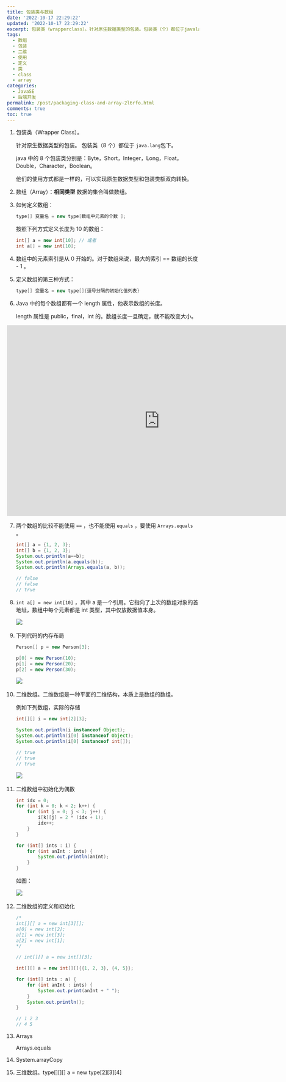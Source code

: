 ```yaml
---
title: 包装类与数组
date: '2022-10-17 22:29:22'
updated: '2022-10-17 22:29:22'
excerpt: 包装类（wrapperclass）。针对原生数据类型的包装。包装类（个）都位于javalang​包下。java中的个包装类分别是_byteshortintegerlongfloatdoublecharacterboolean。他们的使用方式都是一样的可以实现原生数据类型和包装类额双向转换。数组（array）_相同类型数据的集合叫做数组。如何定义数组_type[]变量名=newtype[数组中元素的个数]_按照下列方式定义长度为的数组_int[]a=newint[]_或者inta[]=newint[]_数组
tags:
  - 数组
  - 包装
  - 二维
  - 使用
  - 定义
  - 类
  - class
  - array
categories:
  - JavaSE
  - 后端开发
permalink: /post/packaging-class-and-array-2l6rfo.html
comments: true
toc: true
---
```

1. 包装类（Wrapper Class）。

   针对原生数据类型的包装。 包装类（8 个）都位于 `java.lang`​ 包下。

   java 中的 8 个包装类分别是：Byte，Short，Integer，Long，Float，Double，Character，Boolean。

   他们的使用方式都是一样的，可以实现原生数据类型和包装类额双向转换。

2. 数组（Array）：**相同类型** 数据的集合叫做数组。
3. 如何定义数组：

   ```java
   type[] 变量名 = new type[数组中元素的个数 ]; 
   ```

   按照下列方式定义长度为 10 的数组：

   ```java
   int[] a = new int[10]; // 或者
   int a[] = new int[10];
   ```

4. 数组中的元素索引是从 0 开始的。对于数组来说，最大的索引 == 数组的长度 - 1 。
5. 定义数组的第三种方式：

   ```java
   type[] 变量名 = new type[]{逗号分隔的初始化值列表}
   ```

6. Java 中的每个数组都有一个 length 属性，他表示数组的长度。

   length 属性是 public，final，int 的。数组长度一旦确定，就不能改变大小。

<iframe width="800" height="500" frameborder="0" src="https://pythontutor.com/iframe-embed.html#code=public%20class%20YourClassNameHere%20%7B%0A%20%20%20%20public%20static%20void%20main%28String%5B%5D%20args%29%20%7B%0A%20%20%20%20%20%20%20%20int%5B%5D%20a%20%3D%20new%20int%5B4%5D%3B%0A%20%20%20%20%20%20%20%20System.out.println%28a%5B0%5D%29%3B%0A%20%20%20%20%7D%0A%7D&amp;codeDivHeight=400&amp;codeDivWidth=350&amp;cumulative=false&amp;curInstr=4&amp;heapPrimitives=nevernest&amp;origin=opt-frontend.js&amp;py=java&amp;rawInputLstJSON=%5B%5D&amp;textReferences=false" data-src="https://pythontutor.com/iframe-embed.html#code=public%20class%20YourClassNameHere%20%7B%0A%20%20%20%20public%20static%20void%20main%28String%5B%5D%20args%29%20%7B%0A%20%20%20%20%20%20%20%20int%5B%5D%20a%20%3D%20new%20int%5B4%5D%3B%0A%20%20%20%20%20%20%20%20System.out.println%28a%5B0%5D%29%3B%0A%20%20%20%20%7D%0A%7D&amp;codeDivHeight=400&amp;codeDivWidth=350&amp;cumulative=false&amp;curInstr=4&amp;heapPrimitives=nevernest&amp;origin=opt-frontend.js&amp;py=java&amp;rawInputLstJSON=%5B%5D&amp;textReferences=false"></iframe>

7. 两个数组的比较不能使用 `==`​ ，也不能使用 `equals`​ ，要使用 `Arrays.equals`​ 。

   ```java
   int[] a = {1, 2, 3};
   int[] b = {1, 2, 3};
   System.out.println(a==b);
   System.out.println(a.equals(b));
   System.out.println(Arrays.equals(a, b));

   // false
   // false
   // true
   ```

8. ​`int a[] = new int[10]`​ ，其中 a 是一个引用。它指向了上次的数组对象的首地址，数组中每个元素都是 int 类型，其中仅放数据值本身。

    ![](https://img1.terwer.space/api/public/20221018001418.png)​

9. 下列代码的内存布局

    ```java
    Person[] p = new Person[3];

    p[0] = new Person(10);
    p[1] = new Person(20);
    p[2] = new Person(30);
    ```

    ![](https://img1.terwer.space/api/public/20221018005721.png)​

10. 二维数组。二维数组是一种平面的二维结构，本质上是数组的数组。

     例如下列数组，实际的存储

     ```java
     int[][] i = new int[2][3];

     System.out.println(i instanceof Object);
     System.out.println(i[0] instanceof Object);
     System.out.println(i[0] instanceof int[]);

     // true
     // true
     // true
     ```

     ![](https://img1.terwer.space/api/public/20221018011456.png)​
11. 二维数组中初始化为偶数

     ```java
     int idx = 0;
     for (int k = 0; k < 2; k++) {
         for (int j = 0; j < 3; j++) {
             i[k][j] = 2 * (idx + 1);
             idx++;
         }
     }

     for (int[] ints : i) {
         for (int anInt : ints) {
             System.out.println(anInt);
         }
     }
     ```

     如图：

     ![](https://img1.terwer.space/api/public/20221018013632.png)​

12. 二维数组的定义和初始化

     ```java
     /*
     int[][] a = new int[3][];
     a[0] = new int[2];
     a[1] = new int[3];
     a[2] = new int[1];
     */

     // int[][] a = new int[][3];

     int[][] a = new int[][]{{1, 2, 3}, {4, 5}};

     for (int[] ints : a) {
         for (int anInt : ints) {
             System.out.print(anInt + " ");
         }
         System.out.println();
     }

     // 1 2 3 
     // 4 5 
     ```

12. Arrays

     Arrays.equals
13. System.arrayCopy
14. 三维数组。type[][][] a = new type[2][3][4]